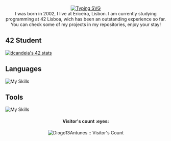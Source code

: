 <p align="center">
<br>
<a href="https://git.io/typing-svg"><img src="https://readme-typing-svg.herokuapp.com?font=Fira+Code&pause=1000&color=F7D718&background=FF000000&center=true&random=false&width=435&lines=Welcome+to+my+World;Enjoy+your+Stay" alt="Typing SVG" /></a>
<br>
I was born in 2002, I live at Ericeira, Lisbon.
I am currently studying programming at 42 Lisboa, wich has been an outstanding experience so far. You can check some of my projects in my repositories, enjoy your stay!

## 42 Student
<a href="https://github.com/oakoudad/badge42"><img src="https://badge.mediaplus.ma/greenbinary/dcandeia?1337Badge=off&UM6P=off" alt="dcandeia's 42 stats" /></a>

## Languages
![My Skills](https://skillicons.dev/icons?i=bash,c,cpp,python,html,css,js,md&theme=dark)

## Tools
![My Skills](https://skillicons.dev/icons?i=github,discord,vscode,vim&theme=dark)

<h4 align="center">Visitor's count :eyes:</h4>
<p align="center"><img src="https://profile-counter.glitch.me/{Diogo13Antunes}/count.svg" alt="Diogo13Antunes :: Visitor's Count" /></p>
